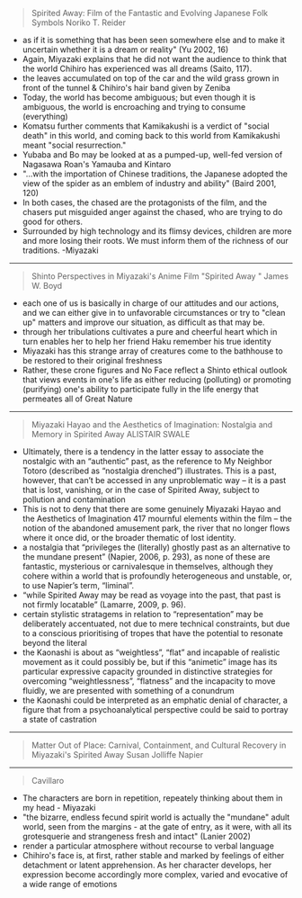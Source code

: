 > Spirited Away: Film of the Fantastic and Evolving Japanese Folk Symbols
> Noriko T. Reider

- as if it is something that has been seen somewhere else and to make it uncertain whether it is a dream or reality" (Yu 2002, 16)
- Again, Miyazaki explains that he did not want the audience to think that the world Chihiro has experienced was all dreams (Saito, 117). 
- the leaves accumulated on top of the car and the wild grass grown in front of the tunnel & Chihiro's hair band given by Zeniba
- Today, the world has become ambiguous; but even though it is ambiguous, the world is encroaching and trying to consume (everything)
- Komatsu further comments that Kamikakushi is a verdict of "social death" in this world, and coming back to this world from Kamikakushi meant "social resurrection."
- Yubaba and Bo may be looked at as a pumped-up, well-fed version of Nagasawa Roan's Yamauba and Kintaro
- "...with the importation of Chinese traditions, the Japanese adopted the view of the spider as an emblem of industry and ability" (Baird 2001, 120)
- In both cases, the chased are the protagonists of the film, and the chasers put misguided anger against the chased, who are trying to do good for others.
- Surrounded by high technology and its flimsy devices, children are more and more losing their roots. We must inform them of the richness of our traditions. -Miyazaki

***

>Shinto Perspectives in Miyazaki's Anime Film "Spirited Away "
>James W. Boyd

- each one of us is basically in charge of our attitudes and our actions, and we can either give in to unfavorable circumstances or try to "clean up" matters and improve our situation, as difficult as that may be.
- through her tribulations cultivates a pure and cheerful heart which in turn enables her to help her friend Haku remember his true identity
- Miyazaki has this strange array of creatures come to the bathhouse to be restored to their original freshness
- Rather, these crone figures and No Face reflect a Shinto ethical outlook that views events in one's life as either reducing (polluting) or promoting (purifying) one's ability to participate fully in the life energy that permeates all of Great Nature

***

>Miyazaki Hayao and the Aesthetics of Imagination: Nostalgia and Memory in Spirited Away
>ALISTAIR SWALE

- Ultimately, there is a tendency in the latter essay to associate the nostalgic with an “authentic” past, as the reference to My Neighbor Totoro (described as “nostalgia drenched”) illustrates. This is a past, however, that can’t be accessed in any unproblematic way – it is a past that is lost, vanishing, or in the case of Spirited Away, subject to pollution and contamination
- This is not to deny that there are some genuinely Miyazaki Hayao and the Aesthetics of Imagination 417 mournful elements within the film – the notion of the abandoned amusement park, the river that no longer flows where it once did, or the broader thematic of lost identity.
- a nostalgia that “privileges the (literally) ghostly past as an alternative to the mundane present” (Napier, 2006, p. 293), as none of these are fantastic, mysterious or carnivalesque in themselves, although they cohere within a world that is profoundly heterogeneous and unstable, or, to use Napier’s term, “liminal”.
- “while Spirited Away may be read as voyage into the past, that past is not firmly locatable” (Lamarre, 2009, p. 96).
- certain stylistic stratagems in relation to “representation” may be deliberately accentuated, not due to mere technical constraints, but due to a conscious prioritising of tropes that have the potential to resonate beyond the literal
- the Kaonashi is about as “weightless”, “flat” and incapable of realistic movement as it could possibly be, but if this “animetic” image has its particular expressive capacity grounded in distinctive strategies for overcoming “weightlessness”, “flatness” and the incapacity to move fluidly, we are presented with something of a conundrum
- the Kaonashi could be interpreted as an emphatic denial of character, a figure that from a psychoanalytical perspective could be said to portray a state of castration

***

>Matter Out of Place: Carnival, Containment, and Cultural Recovery in Miyazaki's Spirited Away
>Susan Jolliffe Napier


***

>Cavillaro

- The characters are born in repetition, repeately thinking about them in my head - Miyazaki
- "the bizarre, endless fecund spirit world is actually the "mundane" adult world, seen from the margins - at the gate of entry, as it were, with all its grotesquerie and strangeness fresh and intact" (Lanier 2002)
- render a particular atmosphere without recourse to verbal language
- Chihiro's face is, at first, rather stable and marked by feelings of either detachment or latent apprehension. As her character develops, her expression become accordingly more complex, varied and evocative of a wide range of emotions